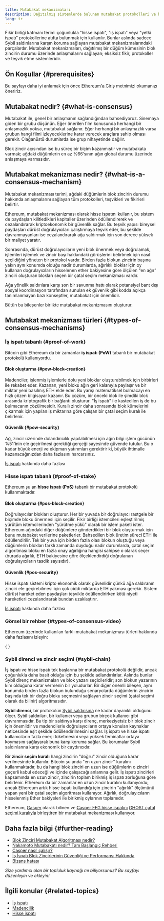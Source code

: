 ```yaml
---
title: Mutabakat mekanizmaları
description: Dağıtılmış sistemlerde bulunan mutabakat protokolleri ve bu protokollerin Ethereum'daki rolü hakkında açıklama.
lang: tr
---
```


Fikir birliği katmanı terimi çoğunlukla "hisse ispatı", "iş ispatı" veya "yetki ispatı" protokollerine atıfta bulunmak için kullanılır. Bunlar aslında sadece Sybil saldırılarına karşın koruma sağlayan mutabakat mekanizmalarındaki parçalardır. Mutabakat mekanizmaları, dağıtılmış bir düğüm kümesinin blok zincirin durumu üzerinde anlaşmalarını sağlayan; eksiksiz fikir, protokoller ve teşvik etme sistemleridir.

## Ön Koşullar {#prerequisites}

Bu sayfayı daha iyi anlamak için önce [Ethereum'a Giriş](/developers/docs/intro-to-ethereum/) metnimizi okumanızı öneririz.

## Mutabakat nedir? {#what-is-consensus}

Mutabakat ile, genel bir anlaşmanın sağlandığından bahsediyoruz. Sinemaya giden bir grubu düşünün. Eğer önerilen film konusunda herhangi bir anlaşmazlık yoksa, mutabakat sağlanır. Eğer herhangi bir anlaşmazlık varsa grubun hangi filmi izleyeceklerine karar verecek araçlara sahip olması gerekir. Olağanüstü durumlarda ise grup nihayetinde dağılır.

Blok zincir açısından ise bu süreç bir biçim kazanmıştır ve mutabakata varmak; ağdaki düğümlerin en az %66'sının ağın global durumu üzerinde anlaşmaya varmasıdır.

## Mutabakat mekanizması nedir? {#what-is-a-consensus-mechanism}

Mutabakat mekanizması terimi, ağdaki düğümlerin blok zincirin durumu hakkında anlaşmalarını sağlayan tüm protokolleri, teşvikleri ve fikirleri belirtir.

Ethereum, mutabakat mekanizması olarak hisse ispatını kullanır, bu sistem de paydaşları kilitledikleri kapitaller üzerinden ödüllendirerek ve cezalandırarak kriptoekonomik bir güvenlik sağlar. Bu teşvik yapısı bireysel paydaşları dürüst doğrulayıcıları çalıştırmaya teşvik eder, bu şekilde davranmayanları ise cezalandırarak ağa saldırmak için son derece yüksek bir maliyet yaratır.

Sonrasında, dürüst doğrulayıcıların yeni blok önermek veya doğrulamak, işlemleri işlemek ve zincir başı hakkındaki görüşlerini belirtmek için nasıl seçildiğini yöneten bir protokol vardır. Birden fazla blokun zincirin başına yakın aynı konumda olduğu nadir durumlarda, ağırlıklı bloklar için oy kullanan doğrulayıcıların hisselenen ether bakiyesine göre ölçülen "en ağır" zinciri oluşturan blokları seçen bir çatal seçim mekanizması vardır.

Ağa yönelik saldırılara karşı son bir savunma hattı olarak potansiyel bant dışı sosyal koordinasyon tarafından sunulan ek güvenlik gibi kodda açıkça tanımlanmayan bazı konseptler, mutabakat için önemlidir.

Bütün bu bileşenler birlikte mutabakat mekanizmasını oluşturur.

## Mutabakat mekanizması türleri {#types-of-consensus-mechanisms}

### İş ispatı tabanlı {#proof-of-work}

Bitcoin gibi Ethereum da bir zamanlar **iş ispatı (PoW)** tabanlı bir mutabakat protokolü kullanıyordu.

#### Blok oluşturma {#pow-block-creation}

Madenciler, işlenmiş işlemlerle dolu yeni bloklar oluşturabilmek için birbirleri ile rekabet eder. Kazanan, yeni bloku ağın geri kalanıyla paylaşır ve bir miktar yeni basılmış ETH elde eder. Bu yarışı matematiksel bulmacayı en hızlı çözen bilgisayar kazanır. Bu çözüm, bir önceki blok ile şimdiki blok arasında kriptografik bir bağlantı oluşturur. "İş ispatı" ile kastedilen iş de bu bulmacanın çözülmesidir. Kurallı zincir daha sonrasında blok kümelerini çıkarmak için yapılan iş miktarına göre çalışan bir çatal seçim kuralı ile belirlenir.

#### Güvenlik {#pow-security}

Ağ, zincir üzerinde dolandırıcılık yapılabilmesi için ağın bilgi işlem gücünün %51'inin ele geçirilmesi gerektiği gerçeği sayesinde güvende tutulur. Bu o kadar büyük enerji ve ekipman yatırımları gerektirir ki, büyük ihtimalle kazanacağınızdan daha fazlasını harcarsınız.

[İş ispatı](/developers/docs/consensus-mechanisms/pow/) hakkında daha fazlası

### Hisse ispatı tabanlı {#proof-of-stake}

Ethereum şu an **hisse ispatı (PoS)** tabanlı bir mutabakat protokolü kullanmaktadır.

#### Blok oluşturma {#pos-block-creation}

Doğrulayıcılar blokları oluşturur. Her bir yuvada bir doğrulayıcı rastgele bir biçimde bloku önermesi için seçilir. Fikir birliği istemcileri eşleştirilmiş yürütüm istemcilerinden "yürütme yükü" olarak bir işlem paketi ister. Ethereum ağındaki diğer düğümlere gönderdikleri bir blok oluşturmak için bunu mutabakat verilerine paketlerler. Bahsedilen blok üretim süreci ETH ile ödüllendirilir. Tek bir yuva için birden fazla olası blokun oluştuğu veya düğümlerin blokları farklı zamanda duyduğu nadir durumlarda, çatal seçim algoritması bloku en fazla onay ağırlığına hangisi sahipse o olarak seçer (burada ağırlık, ETH bakiyesine göre ölçeklendirdiği doğrulanan doğrulayıcıların tasdik sayısıdır).

#### Güvenlik {#pos-security}

Hisse ispatı sistemi kripto ekonomik olarak güvenlidir çünkü ağa saldıranın zinciri ele geçirebilmesi için çok ciddi miktarda ETH yakması gerekir. Sistem dürüst hareket eden paydaşları teşvikle ödüllendirirken kötü niyetli hareketleri cezalandırarak bundan uzaklaştırır.

[İş ispatı](/developers/docs/consensus-mechanisms/pos/) hakkında daha fazlası

### Görsel bir rehber {#types-of-consensus-video}

Ethereum üzerinde kullanılan farklı mutabakat mekanizması türleri hakkında daha fazlasını izleyin:

{
<YouTube id="ojxfbN78WFQ" />
}

### Sybil direnci ve zincir seçimi {#sybil-chain}

İş ispatı ve hisse ispatı tek başlarına bir mutabakat protokolü değildir, ancak çoğunlukla daha basit olduğu için bu şekilde adlandırılırlar. Aslında bunlar Sybil direnç mekanizmaları ve blok yazarı seçicileridir; son blokun yazarının kim olduğuna karar vermenin bir yoludurlar. Bir diğer önemli bileşen, aynı konumda birden fazla blokun bulunduğu senaryolarda düğümlerin zincirin başında tek bir doğru bloku seçmesini sağlayan zincir seçimi (çatal seçimi olarak da bilinir) algoritmasıdır.

**Sybil direnci**, bir protokolün [Sybil saldırısına](https://wikipedia.org/wiki/Sybil_attack) ne kadar dayanıklı olduğunu ölçer. Sybil saldırıları, bir kullanıcı veya grubun birçok kullanıcı gibi davranmasıdır. Bu tip bir saldırıya karşı direnç, merkeziyetsiz bir blok zincir için önemlidir ve madencilerle doğrulayıcıların ortaya konulan kaynaklar neticesinde eşit şekilde ödüllendirilmesini sağlar. İş ispatı ve hisse ispatı kullanıcıların fazla enerji tüketmesini veya yüksek teminatlar ortaya koymasını sağlayarak buna karşı koruma sağlar. Bu korumalar Sybil saldırılarına karşı ekonomik bir caydırıcıdır.

Bir **zincir seçim kuralı** hangi zincirin "doğru" zincir olduğuna karar verilmesinde kullanılır. Bitcoin şu anda "en uzun zincir" kuralını kullanmaktadır, bu da hangi blok zinciri en uzun ise düğümlerin o zinciri geçerli kabul edeceği ve içinde çalışacağı anlamına gelir. İş ispatı zincirleri kapsamında en uzun zincir, zincirin toplam birikmiş iş ispatı zorluğuna göre belirlenir. Ethereum da bir zamanlar en uzun zincir kuralını kullanıyordu, ancak Ethereum artık hisse ispatı kullandığı için zincirin "ağırlık" ölçümünü yapan yeni bir çatal seçim algoritması kullanıyor. Ağırlık, doğrulayıcıların hisselenmiş Ether bakiyeleri ile birikmiş oylarının toplamıdır.

Ethereum, [Gasper](/developers/docs/consensus-mechanisms/pos/gasper/) olarak bilinen ve [Casper FFG hisse ispatını](https://arxiv.org/abs/1710.09437) [GHOST çatal seçimi kuralıyla](https://arxiv.org/abs/2003.03052) birleştiren bir mutabakat mekanizması kullanıyor.

## Daha fazla bilgi {#further-reading}

- [Blok Zinciri Mutabakat Algoritması nedir?](https://academy.binance.com/en/articles/what-is-a-blockchain-consensus-algorithm)
- [Nakamoto Mutabakatı nedir? Tam Başlangıç Rehberi](https://blockonomi.com/nakamoto-consensus/)
- [Casper nasıl çalışır?](https://medium.com/unitychain/intro-to-casper-ffg-9ed944d98b2d)
- [İş İspatı Blok Zincirlerinin Güvenliği ve Performansı Hakkında](https://eprint.iacr.org/2016/555.pdf)
- [Bizans hatası](https://en.wikipedia.org/wiki/Byzantine_fault)

_Size yardımcı olan bir topluluk kaynağı mı biliyorsunuz? Bu sayfayı düzenleyin ve ekleyin!_

## İlgili konular {#related-topics}

- [İş ispatı](/developers/docs/consensus-mechanisms/pow/)
- [Madencilik](/developers/docs/consensus-mechanisms/pow/mining/)
- [Hisse ispatı](/developers/docs/consensus-mechanisms/pos/)
